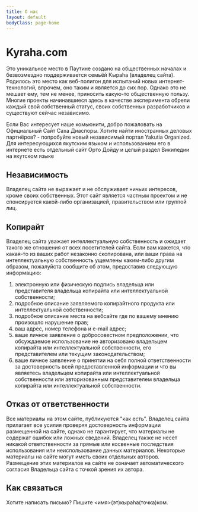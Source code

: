 ```yaml
---
title: О нас
layout: default
bodyClass: page-home
---
```


# Kyraha.com

Это уникальное место в Паутине создано на общественных началах и безвозмездно поддерживается семьёй Кыраhа (владелец сайта). Родилось это место как веб-полигон для испытаний новых интернет-технологий, впрочем, оно таким и является до сих пор. Однако это не мешает ему, тем не менее, приносить какую-то общественную пользу. Многие проекты начинавшиеся здесь в качестве эксперимента обрели каждый свой собственный статус, своих собственных разработчиков и существуют сейчас независимо.

Если Вас интересует наше комьюнити, добро пожаловать на Официальный Сайт Саха Диаспоры. Хотите найти иностранных деловых партнёров? - попробуйте новый независимый портал Yakutia Organized. Для интересующихся якутским языком и использованием его в интернете есть отдельный сайт Орто Дойду и целый раздел Википедии на якутском языке

## Независимость

Владелец сайта не выражает и не обслуживает ничьих интересов, кроме своих собственных. Этот сайт является частным проектом и не спонсируется какой-либо организацией, правительством или группой лиц.

## Копирайт

Владелец сайта уважает интеллектуальную собственность и ожидает такого же отношения от всех посетителей сайта. Если вам кажется, что какая-то из ваших работ незаконно скопирована, или ваши права на интеллектуальную собственность ущемлены каким-либо другим образом, пожалуйста сообщите об этом, предоставив следующую информацию:

1.    электронную или физическую подпись владельца или представителя владельца копирайта или интеллектуальной собственности;
1.    подробное описание заявляемого копирайтного продукта или интеллектуальной собственности;
1.    подробное описание места на вебсайте где по вашему мнению произошло нарушение прав;
1.    ваш адрес, номер телефона и e-mail адрес;
1.    ваше личное заявление о добросовестном предположении, что обсуждаемое использование не авторизовано владельцем копирайта или интеллектуальной собственности, его представителем или текущим законодательством;
1.    ваше личное заявление о принятии на себя полной ответственности за достоверность всей предоставленной информации и что вы являетесь владельцем копирайта или интеллектуальной собственности или авторизованным представителем владельца копирайта или интеллектуальной собственности.

## Отказ от ответственности

Все материалы на этом сайте, публикуются "как есть". Владелец сайта прилагает все усилия проверяя достоверность информации размещенной на сайте, однако не гарантирует, что материалы не содержат ошибок или ложных сведений. Владелец также не несет никакой ответственности за прямые или косвенные последствия использования или неиспользование данных материалов. Некоторые материалы на сайте могут иметь своих отдельных авторов. Размещение этих материалов на сайте не означает автоматического согласия Владельца сайта с точкой зрения их автора.

## Как связаться

Хотите написать письмо?
Пишите <имя>(эт)кыраhа(точка)ком. 